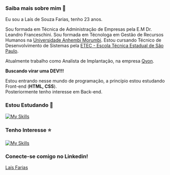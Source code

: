 ### Saiba mais sobre mim 👋

Eu sou a Laís de Souza Farias, tenho 23 anos.

Sou formada em Técnica de Administração de Empresas pela E.M Dr. Leandro Franceschini.
Sou formada em Técnologa em Gestão de Recursos Humanos na [Universidade Anhembi Morumbi](https://portal.anhembi.br/).
Estou cursando Técnico de Desenvolvimento de Sistemas pela [ETEC - Escola Técnica Estadual de São Paulo](https://www.vestibulinhoetec.com.br/home/).

Atualmente trabalho como Analista de Implantação, na empresa [Qyon](https://www.qyon.com/).

**Buscando virar uma DEV!!!**

Estou entrando nesse mundo de programação, a princípio estou estudando Front-end (**HTML, CSS**). 
<br>
Posteriormente tenho interesse em Back-end.

### Estou Estudando 📖

[![My Skills](https://skills.thijs.gg/icons?i=html,css)](https://skills.thijs.gg)

### Tenho Interesse ⭐

[![My Skills](https://skills.thijs.gg/icons?i=js,react,bootstrap)](https://skills.thijs.gg)

### Conecte-se comigo no Linkedin!
[Laís Farias](https://www.linkedin.com/in/la%C3%ADs-farias/)
